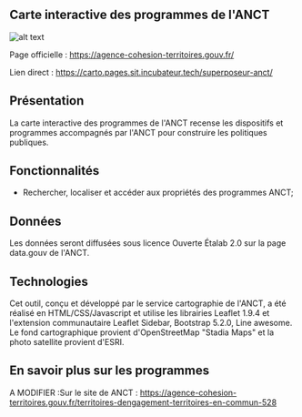 ## Carte interactive des programmes de l'ANCT

![alt text](img/Capture.JPG)

Page officielle : https://agence-cohesion-territoires.gouv.fr/

Lien direct : https://carto.pages.sit.incubateur.tech/superposeur-anct/

## Présentation

La carte interactive des programmes de l'ANCT recense les dispositifs et programmes accompagnés par l'ANCT pour construire les politiques publiques.


## Fonctionnalités 

- Rechercher, localiser et accéder aux propriétés des programmes ANCT;


## Données

Les données seront diffusées sous licence Ouverte Étalab 2.0 sur la page data.gouv de l'ANCT. 


## Technologies

Cet outil, conçu et développé par le service cartographie de l'ANCT, a été réalisé en HTML/CSS/Javascript et utilise les librairies Leaflet 1.9.4 et l'extension communautaire Leaflet Sidebar, Bootstrap 5.2.0, Line awesome. Le fond cartographique provient d'OpenStreetMap "Stadia Maps" et la photo satellite provient d'ESRI.

## En savoir plus sur les programmes

A MODIFIER :Sur le site de ANCT : https://agence-cohesion-territoires.gouv.fr/territoires-dengagement-territoires-en-commun-528 
